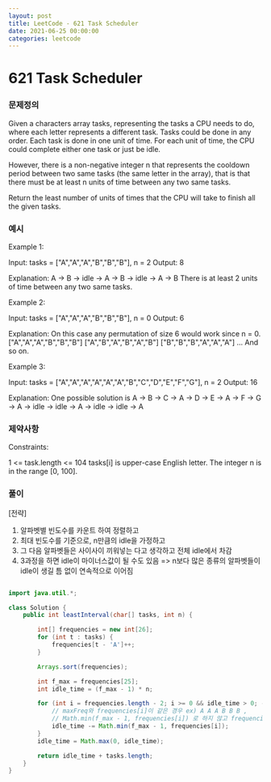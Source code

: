 ```yaml
---
layout: post
title: LeetCode - 621 Task Scheduler
date: 2021-06-25 00:00:00
categories: leetcode
---
```


# 621 Task Scheduler

### 문제정의
Given a characters array tasks, representing the tasks a CPU needs to do, where each letter represents a different task. Tasks could be done in any order. Each task is done in one unit of time. For each unit of time, the CPU could complete either one task or just be idle.

However, there is a non-negative integer n that represents the cooldown period between two same tasks (the same letter in the array), that is that there must be at least n units of time between any two same tasks.

Return the least number of units of times that the CPU will take to finish all the given tasks.

### 예시

Example 1:

Input: tasks = ["A","A","A","B","B","B"], n = 2
Output: 8

Explanation: 
A -> B -> idle -> A -> B -> idle -> A -> B
There is at least 2 units of time between any two same tasks.

Example 2:

Input: tasks = ["A","A","A","B","B","B"], n = 0
Output: 6

Explanation: On this case any permutation of size 6 would work since n = 0.
["A","A","A","B","B","B"]
["A","B","A","B","A","B"]
["B","B","B","A","A","A"]
...
And so on.

Example 3:

Input: tasks = ["A","A","A","A","A","A","B","C","D","E","F","G"], n = 2
Output: 16

Explanation: 
One possible solution is
A -> B -> C -> A -> D -> E -> A -> F -> G -> A -> idle -> idle -> A -> idle -> idle -> A
 
### 제약사항
Constraints:

1 <= task.length <= 104
tasks[i] is upper-case English letter.
The integer n is in the range [0, 100].

### 풀이

[전략]
1. 알파벳별 빈도수를 카운트 하여 정렬하고
2. 최대 빈도수를 기준으로, n만큼의 idle을 가정하고
3. 그 다음 알파벳들은 사이사이 끼워넣는 다고 생각하고 전체 idle에서 차감
4. 3과정을 하면 idle이 마이너스값이 될 수도 있음 => n보다 많은 종류의 알파벳들이 idle이 생길 틈 없이 연속적으로 이어짐

```java

import java.util.*;

class Solution {
    public int leastInterval(char[] tasks, int n) {

        int[] frequencies = new int[26];
        for (int t : tasks) {
            frequencies[t - 'A']++;
        }

        Arrays.sort(frequencies);

        int f_max = frequencies[25];
        int idle_time = (f_max - 1) * n;

        for (int i = frequencies.length - 2; i >= 0 && idle_time > 0; --i) {
            // maxFreq와 frequencies[i]이 같은 경우 ex) A A A B B B ,
            // Math.min(f_max - 1, frequencies[i]) 로 하지 않고 frequencies[i]로 하면 A 간 idle에 B를 연속으로 넣는 일이 카운트됨.
            idle_time -= Math.min(f_max - 1, frequencies[i]);
        }
        idle_time = Math.max(0, idle_time);

        return idle_time + tasks.length;
    }
}

```

